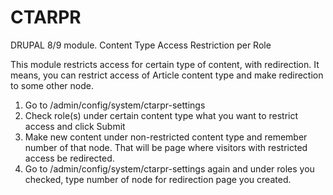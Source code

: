 # CTARPR
DRUPAL 8/9 module. Content Type Access Restriction per Role

This module restricts access for certain type of content, with redirection.
It means, you can restrict access of Article content type and make redirection to some other node.
1. Go to /admin/config/system/ctarpr-settings
2. Check role(s) under certain content type what you want to restrict access and click Submit
3. Make new content under non-restricted content type and remember number of that node. That will be page where visitors with restricted access be redirected.
4. Go to /admin/config/system/ctarpr-settings again and under roles you checked, type number of node for redirection page you created.
